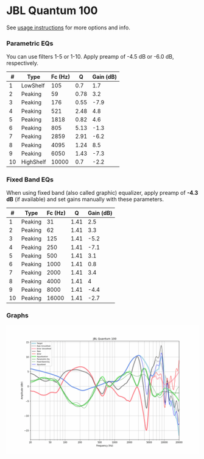 # JBL Quantum 100
See [usage instructions](https://github.com/jaakkopasanen/AutoEq#usage) for more options and info.

### Parametric EQs
You can use filters 1-5 or 1-10. Apply preamp of -4.5 dB or -6.0 dB, respectively.

|   # | Type      |   Fc (Hz) |    Q |   Gain (dB) |
|-----|-----------|-----------|------|-------------|
|   1 | LowShelf  |       105 | 0.7  |         1.7 |
|   2 | Peaking   |        59 | 0.78 |         3.2 |
|   3 | Peaking   |       176 | 0.55 |        -7.9 |
|   4 | Peaking   |       521 | 2.48 |         4.8 |
|   5 | Peaking   |      1818 | 0.82 |         4.6 |
|   6 | Peaking   |       805 | 5.13 |        -1.3 |
|   7 | Peaking   |      2859 | 2.91 |        -6.2 |
|   8 | Peaking   |      4095 | 1.24 |         8.5 |
|   9 | Peaking   |      6050 | 1.43 |        -7.3 |
|  10 | HighShelf |     10000 | 0.7  |        -2.2 |

### Fixed Band EQs
When using fixed band (also called graphic) equalizer, apply preamp of **-4.3 dB** (if available) and set gains manually with these parameters.

|   # | Type    |   Fc (Hz) |    Q |   Gain (dB) |
|-----|---------|-----------|------|-------------|
|   1 | Peaking |        31 | 1.41 |         2.5 |
|   2 | Peaking |        62 | 1.41 |         3.3 |
|   3 | Peaking |       125 | 1.41 |        -5.2 |
|   4 | Peaking |       250 | 1.41 |        -7.1 |
|   5 | Peaking |       500 | 1.41 |         3.1 |
|   6 | Peaking |      1000 | 1.41 |         0.8 |
|   7 | Peaking |      2000 | 1.41 |         3.4 |
|   8 | Peaking |      4000 | 1.41 |         4   |
|   9 | Peaking |      8000 | 1.41 |        -4.4 |
|  10 | Peaking |     16000 | 1.41 |        -2.7 |

### Graphs
![](./JBL%20Quantum%20100.png)
